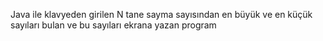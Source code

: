 Java ile klavyeden girilen N tane sayma sayısından en büyük ve en küçük sayıları bulan ve bu sayıları ekrana yazan program
